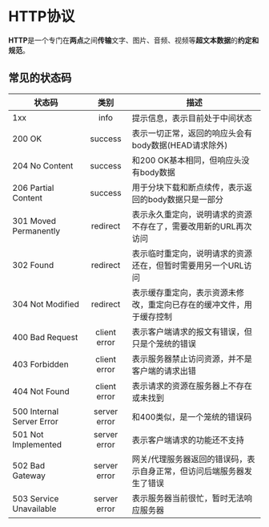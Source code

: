 # HTTP协议

**HTTP**是⼀个专门在**两点**之间**传输**⽂字、图⽚、⾳频、视频等**超⽂本数据**的**约定和规范**。

## 常见的状态码

| 状态码 | 类别 | 描述 |
| --- | :-: | --- |
| 1xx | info | 提示信息，表示目前处于中间状态 |
| 200 OK | success | 表示一切正常，返回的响应头会有body数据(HEAD请求除外) |
| 204 No Content | success | 和200 OK基本相同，但响应头没有body数据 |
| 206 Partial Content | success | 用于分块下载和断点续传，表示返回的body数据只是一部分 |
| 301 Moved Permanently | redirect | 表示永久重定向，说明请求的资源不存在了，需要改用新的URL再次访问 |
| 302 Found | redirect | 表示临时重定向，说明请求的资源还在，但暂时需要用另一个URL访问 |
| 304 Not Modified | redirect | 表示缓存重定向，表示资源未修改，重定向已存在的缓冲⽂件，用于缓存控制 |
| 400 Bad Request | client error | 表示客户端请求的报⽂有错误，但只是个笼统的错误 |
| 403 Forbidden | client error | 表示服务器禁⽌访问资源，并不是客户端的请求出错 |
| 404 Not Found | client error | 表示请求的资源在服务器上不存在或未找到 |
| 500 Internal Server Error | server error | 和400类似，是一个笼统的错误码 |
| 501 Not Implemented | server error | 表示客户端请求的功能还不⽀持 |
| 502 Bad Gateway | server error | 网关/代理服务器返回的错误码，表示自身正常，但访问后端服务器发生了错误 |
| 503 Service Unavailable | server error | 表示服务器当前很忙，暂时⽆法响应服务器 |
